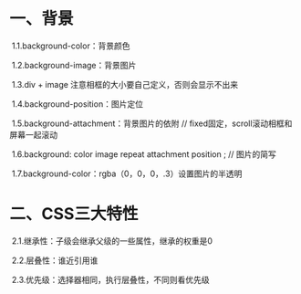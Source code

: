 # 一、背景

​		1.1.background-color：背景颜色

​		1.2.background-image：背景图片

​		1.3.div + image 注意相框的大小要自己定义，否则会显示不出来

​		1.4.background-position：图片定位

​		1.5.background-attachment：背景图片的依附 // fixed固定，scroll滚动相框和屏幕一起滚动

​		1.6.background: color image repeat attachment position ; // 图片的简写

​		1.7.background-color：rgba（0，0，0，.3）设置图片的半透明

# 二、CSS三大特性

​		2.1.继承性：子级会继承父级的一些属性，继承的权重是0

​		2.2.层叠性：谁近引用谁

​		2.3.优先级：选择器相同，执行层叠性，不同则看优先级

